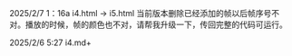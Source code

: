  


2025/2/7 1：16a
i4.html -> i5.html
当前版本删除已经添加的帧以后帧序号不对。播放的时候，帧的颜色也不对，请帮我升级一下，传回完整的代码可运行。


 2025/2/6 5:27 
 i4.md+